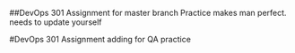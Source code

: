##DevOps 301 Assignment for master branch
Practice makes man perfect. needs to update yourself

#DevOps 301 Assignment adding for QA practice

